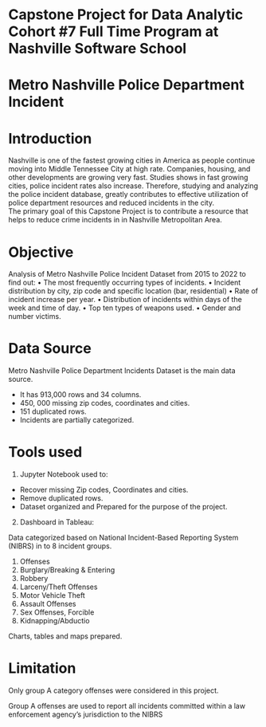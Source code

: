# Capstone Project for Data Analytic Cohort #7 Full Time Program at Nashville Software School  
# Metro Nashville Police Department Incident 
# Introduction

Nashville is one of the fastest growing cities in America as people continue moving into Middle Tennessee City at high rate. Companies, housing, and other developments are growing very fast.  Studies shows in fast growing cities, police incident rates also increase. Therefore, studying and analyzing the police incident database, greatly contributes to effective utilization of police department resources and reduced incidents in the city.  
The primary goal of this Capstone Project is to contribute a resource that helps to reduce crime incidents in in Nashville Metropolitan Area. 
# Objective
Analysis of Metro Nashville Police Incident Dataset from 2015 to 2022 to find out:
•	The most frequently occurring types of incidents.
•	Incident distribution by city, zip code and specific location (bar, residential) 
•	Rate of incident increase per year.
•	Distribution of incidents within days of the week and time of day.
•	Top ten types of weapons used.
•	Gender and number victims. 
# Data Source
 Metro Nashville Police Department Incidents Dataset is the main data source.
  - It has 913,000 rows and 34 columns.
  - 450, 000 missing zip codes, coordinates and cities.
  - 151 duplicated rows.
  - Incidents are partially categorized.
# Tools used 
1.  Jupyter Notebook used to:
  - Recover missing  Zip codes, Coordinates and cities. 
  - Remove duplicated rows.
  - Dataset organized and Prepared for the purpose of the project. 
2.  Dashboard in Tableau:

  Data categorized  based on National Incident-Based Reporting System (NIBRS) in to 8 incident groups.
  1.	Offenses                       
  2.	Burglary/Breaking & Entering   	
  3.	Robbery   					           
  4.	Larceny/Theft Offenses  
  5.	Motor Vehicle Theft
  6.	Assault Offenses    
  7.	Sex Offenses, Forcible
  8.  Kidnapping/Abductio
  
Charts, tables and maps prepared.  
# Limitation
Only group A category offenses were considered in this project. 

Group A offenses are used to report all incidents committed within a law enforcement agency’s jurisdiction to the NIBRS


